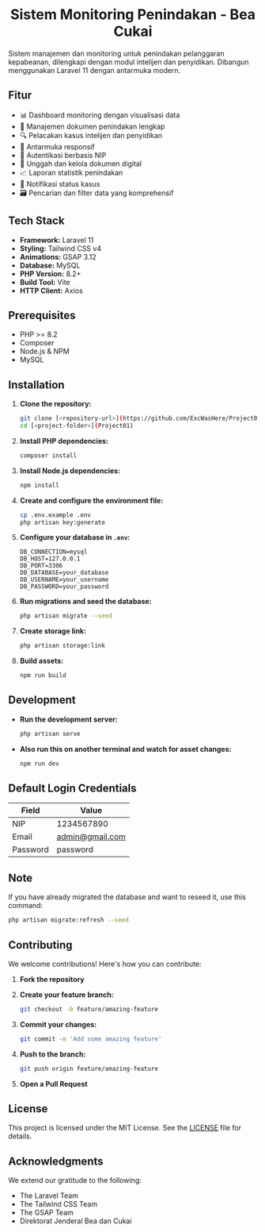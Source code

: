 <h1 align="center">Sistem Monitoring Penindakan - Bea Cukai</h1>

Sistem manajemen dan monitoring untuk penindakan pelanggaran kepabeanan, dilengkapi dengan modul intelijen dan penyidikan. Dibangun menggunakan Laravel 11 dengan antarmuka modern.

## Fitur

- 📊 Dashboard monitoring dengan visualisasi data
- 📄 Manajemen dokumen penindakan lengkap
- 🔍 Pelacakan kasus intelijen dan penyidikan  
- 📱 Antarmuka responsif
- 🔐 Autentikasi berbasis NIP
- 📂 Unggah dan kelola dokumen digital
- 📈 Laporan statistik penindakan
- 🔔 Notifikasi status kasus
- 🗃️ Pencarian dan filter data yang komprehensif

## Tech Stack

- **Framework:** Laravel 11
- **Styling:** Tailwind CSS v4
- **Animations:** GSAP 3.12 
- **Database:** MySQL
- **PHP Version:** 8.2+
- **Build Tool:** Vite
- **HTTP Client:** Axios

## Prerequisites

-   PHP >= 8.2
-   Composer
-   Node.js & NPM
-   MySQL

## Installation

1. **Clone the repository:**

    ```bash
    git clone [<repository-url>](https://github.com/ExcWasHere/Project01.git)
    cd [<project-folder>](Project01)
    ```

2. **Install PHP dependencies:**

    ```bash
    composer install
    ```

3. **Install Node.js dependencies:**

    ```bash
    npm install
    ```

4. **Create and configure the environment file:**

    ```bash
    cp .env.example .env
    php artisan key:generate
    ```

5. **Configure your database in `.env`:**

    ```env
    DB_CONNECTION=mysql
    DB_HOST=127.0.0.1
    DB_PORT=3306
    DB_DATABASE=your_database
    DB_USERNAME=your_username
    DB_PASSWORD=your_password
    ```

6. **Run migrations and seed the database:**

    ```bash
    php artisan migrate --seed
    ```

7. **Create storage link:**

    ```bash
    php artisan storage:link
    ```

8. **Build assets:**

    ```bash
    npm run build
    ```

## Development

-   **Run the development server:**

    ```bash
    php artisan serve
    ```

-   **Also run this on another terminal and watch for asset changes:**

    ```bash
    npm run dev
    ```

## Default Login Credentials

| Field    | Value           |
| -------- | --------------- |
| NIP      | 1234567890      |
| Email    | admin@gmail.com |
| Password | password        |

## Note
If you have already migrated the database and want to reseed it, use this command:

```bash
php artisan migrate:refresh --seed
```

## Contributing

We welcome contributions! Here's how you can contribute:

1. **Fork the repository**
2. **Create your feature branch:**

    ```bash
    git checkout -b feature/amazing-feature
    ```

3. **Commit your changes:**

    ```bash
    git commit -m 'Add some amazing feature'
    ```

4. **Push to the branch:**

    ```bash
    git push origin feature/amazing-feature
    ```

5. **Open a Pull Request**

## License

This project is licensed under the MIT License. See the [LICENSE](LICENSE) file for details.

## Acknowledgments

We extend our gratitude to the following:

-   The Laravel Team
-   The Tailwind CSS Team
-   The GSAP Team
-   Direktorat Jenderal Bea dan Cukai